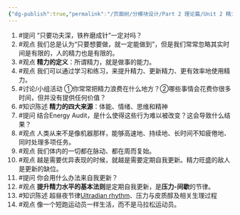 ```yaml
---
{"dg-publish":true,"permalink":"/页面树/分模块设计/Part 2 理论篇/Unit 2 精力管理的基础理论/","dgPassFrontmatter":true,"noteIcon":"","created":"","updated":""}
---
```


1. #提问 “只要功夫深，铁杵磨成针”一定对吗？
2. #观点 我们总是认为“只要想要做，就一定能做到”，但是我们常常忽略其实时间是有限的，人的精力也是有限的。
3. #观点 **精力的定义**：所谓精力，就是做事的能力。
4. #观点 我们可以通过学习和练习，来提升精力、更新精力、更有效率地使用精力。
5. #讨论/小组活动 ①你常常把精力浪费在什么地方？②哪些事情会花费你很多时间，但并没有提供任何价值？
6. #知识陈述 **精力的四大来源**：体能、情绪、思维和精神
7. #提问 结合Energy Audit，是什么使得这些行为难以被改变？这会导致什么结果？
8. #观点 人类从来不是像机器那样，能够高速地、持续地、长时间不知疲倦地、同时处理多项任务。
9. #观点 我们体内的一切都在脉动、都在周而复始。
10. #观点 越是需要优异表现的时候，就越是需要定期自我更新。精力旺盛的敌人是更新的缺位。
11. #提问 你会用什么办法来自我更新？
12. #观点 **提升精力水平的基本法则**是定期自我更新，是**压力-间歇**的节律。
13. #知识陈述 超昼夜节律[Ultradian rhythm](https://en.wikipedia.org/wiki/Ultradian_rhythm)、压力与皮质醇及相关生理过程
14. #观点 像一个短跑运动员一样生活，而不是马拉松运动员。
